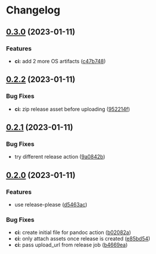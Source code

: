 # Changelog

## [0.3.0](https://github.com/rnprest/snip-lookup.nvim/compare/v0.2.2...v0.3.0) (2023-01-11)


### Features

* **ci:** add 2 more OS artifacts ([c47b748](https://github.com/rnprest/snip-lookup.nvim/commit/c47b7486875773f2c9f3be35c47462be71ae6608))

## [0.2.2](https://github.com/rnprest/snip-lookup.nvim/compare/v0.2.1...v0.2.2) (2023-01-11)


### Bug Fixes

* **ci:** zip release asset before uploading ([952214f](https://github.com/rnprest/snip-lookup.nvim/commit/952214ff055e273f57db5ba5777fcf594a730625))

## [0.2.1](https://github.com/rnprest/snip-lookup.nvim/compare/v0.2.0...v0.2.1) (2023-01-11)


### Bug Fixes

* try different release action ([9a0842b](https://github.com/rnprest/snip-lookup.nvim/commit/9a0842b934ea18b8f1f29308e0dd4f4b911fecf9))

## [0.2.0](https://github.com/rnprest/snip-lookup.nvim/compare/v0.1.1...v0.2.0) (2023-01-11)


### Features

* use release-please ([d5463ac](https://github.com/rnprest/snip-lookup.nvim/commit/d5463accc152d825771bc2509377ce2ac06c0f24))


### Bug Fixes

* **ci:** create initial file for pandoc action ([b02082a](https://github.com/rnprest/snip-lookup.nvim/commit/b02082aba2373f258af2b3b93937df4aa58f6dc0))
* **ci:** only attach assets once release is created ([e85bd54](https://github.com/rnprest/snip-lookup.nvim/commit/e85bd54a8a900b09596656294647b64f927b61e0))
* **ci:** pass upload_url from release job ([b4669ea](https://github.com/rnprest/snip-lookup.nvim/commit/b4669ea672c56e31332a4c7490229f3439009088))
